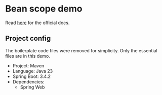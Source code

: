 # Bean scope demo

Read [here](https://docs.spring.io/spring-framework/reference/core/beans/factory-scopes.html) for the official docs.

## Project config

The boilerplate code files were removed for simplicity. Only the essential files are in this demo.

- Project: Maven
- Language: Java 23
- Spring Boot: 3.4.2
- Dependencies:
  - Spring Web
